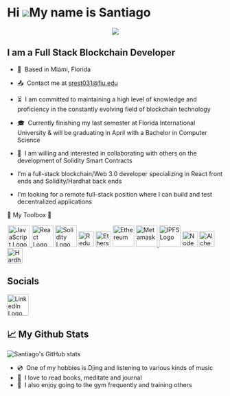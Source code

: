 # Hi ![](https://user-images.githubusercontent.com/18350557/176309783-0785949b-9127-417c-8b55-ab5a4333674e.gif)My name is Santiago

<p align="center">
  <a href="https://github.com/srestrepo221"><img src="https://readme-typing-svg.herokuapp.com/?lines=Hi+there+👋,+I+am+Santiago;+Welcome+to+My+GitHub+Profile!;BlockChain%20Developer;Full%20Stack%20Developer;Always%20learning%20new%20stuff&font=Seaweed%20Script&center=true&width=650&height=120&color=00ffff&vCenter=true&size=34%22"></a>
</p>


## I am a Full Stack Blockchain Developer

- 📍&nbsp; Based in Miami, Florida
- 📤&nbsp; Contact me at [srest031@fiu.edu](mailto:srest031@fiu.edu)
- ⏳&nbsp; I am committed to maintaining a high level of knowledge and proficiency in the constantly evolving field of blockchain technology
- 🎓&nbsp; Currently finishing my last semester at Florida International University & will be graduating in April with a Bachelor in Computer Science 
- 🤝&nbsp; I am willing and interested in collaborating with others on the development of Solidity Smart Contracts

- I'm a full-stack blockchain/Web 3.0 developer specializing in React front ends and Solidity/Hardhat back ends
- I'm looking for a remote full-stack position where I can build and test decentralized applications

🧰 My Toolbox 🧰

<a href="https://www.javascript.com/"><img src="https://cdn.worldvectorlogo.com/logos/logo-javascript.svg" alt="JavaScript Logo" width="50" height="50" style="padding: 2px" /> </a> 
<a href="https://reactjs.org/"><img src="https://cdn.worldvectorlogo.com/logos/react-1.svg" alt="React Logo" width="50" height="50" /></a> <a href="https://docs.soliditylang.org/en/v0.8.17/"><img src="https://cdn.worldvectorlogo.com/logos/solidity.svg" alt="Solidity Logo" width="50" height="50"/></a>
<a href="https://redux.js.org/" target="_blank" rel="noreferrer"><img src="https://raw.githubusercontent.com/danielcranney/readme-generator/main/public/icons/skills/redux-colored.svg" width="36" height="36" alt="Redux" /></a>
<a href="https://ethers.io" target="_blank" rel="noreferrer"><img src="https://raw.githubusercontent.com/danielcranney/readme-generator/main/public/icons/skills/ethers-colored.svg" width="36" height="36" alt="Ethers" /></a>
<a href="https://ethereum.org/en/"><img src="https://cdn.worldvectorlogo.com/logos/ethereum-eth.svg" alt="Ethereum" width="50" height="50"/></a> 
<a href="https://metamask.io/"><img src="https://github.com/MetaMask/brand-resources/raw/master/SVG/metamask-fox.svg" alt="Metamask" widt="50" height="50"/> 
<a href="https://ipfs.tech/"><img src="https://docs.ipfs.tech/images/ipfs-logo.svg" alt="IPFS Logo" width="50" height="50" /></a>
<a href="https://nodejs.org/en/" target="_blank" rel="noreferrer"><img src="https://raw.githubusercontent.com/danielcranney/readme-generator/main/public/icons/skills/nodejs-colored.svg" width="36" height="36" alt="NodeJS" /></a>
 <a href="https://docs.alchemy.com/alchemy/documentation/alchemy-web3" target="_blank" rel="noreferrer"><img src="https://raw.githubusercontent.com/danielcranney/readme-generator/main/public/icons/skills/alchemy-colored.svg" width="36" height="36" alt="Alchemy" /></a>
<a href="https://hardhat.org/" target="_blank" rel="noreferrer"><img src="https://raw.githubusercontent.com/danielcranney/readme-generator/main/public/icons/skills/hardhat-colored.svg" width="36" height="36" alt="Hardhat" /></a>

  
## Socials
<a href="https://www.linkedin.com/in/santiago-restrepo-b9a82825a/" target="_blank" rel="noreferrer"><img src="https://cdn.worldvectorlogo.com/logos/linkedin-icon-2.svg" alt="LinkedIn Logo" width="50" height="50" /></a>


## &#x1f4c8; My Github Stats
![Santiago's GitHub stats](https://github-readme-stats.vercel.app/api?username=srestrepo221&show_icons=true&hide=contribs,prs&cache_seconds=86400&theme=monokai)

- 💿&nbsp; One of my hobbies is Djing and listening to various kinds of music
- 📖&nbsp; I love to read books, meditate and journal
- 🔨&nbsp; I also enjoy going to the gym frequently and training others
